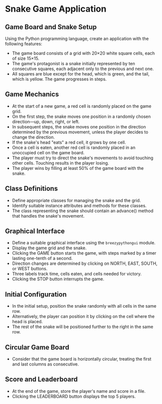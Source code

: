 # Snake Game Application

## Game Board and Snake Setup

Using the Python programming language, create an application with the following features:

- The game board consists of a grid with 20×20 white square cells, each of size 15×15.
- The game's protagonist is a snake initially represented by ten consecutive squares, each adjacent only to the previous and next one.
- All squares are blue except for the head, which is green, and the tail, which is yellow. The game progresses in steps.

## Game Mechanics

- At the start of a new game, a red cell is randomly placed on the game grid.
- On the first step, the snake moves one position in a randomly chosen direction—up, down, right, or left.
- In subsequent steps, the snake moves one position in the direction determined by the previous movement, unless the player decides to change the direction.
- If the snake's head "eats" a red cell, it grows by one cell.
- Once a cell is eaten, another red cell is randomly placed in an unoccupied cell on the game board.
- The player must try to direct the snake's movements to avoid touching other cells. Touching results in the player losing.
- The player wins by filling at least 50% of the game board with the snake.

## Class Definitions

- Define appropriate classes for managing the snake and the grid.
- Identify suitable instance attributes and methods for these classes.
- The class representing the snake should contain an advance() method that handles the snake's movement.

## Graphical Interface

- Define a suitable graphical interface using the `breezypythongui` module.
- Display the game grid and the snake.
- Clicking the GAME button starts the game, with steps marked by a timer lasting one-tenth of a second.
- Direction changes are determined by clicking on NORTH, EAST, SOUTH, or WEST buttons.
- Three labels track time, cells eaten, and cells needed for victory.
- Clicking the STOP button interrupts the game.

## Initial Configuration

- In the initial setup, position the snake randomly with all cells in the same row.
- Alternatively, the player can position it by clicking on the cell where the head is placed.
- The rest of the snake will be positioned further to the right in the same row.

## Circular Game Board

- Consider that the game board is horizontally circular, treating the first and last columns as consecutive.

## Score and Leaderboard

- At the end of the game, store the player's name and score in a file.
- Clicking the LEADERBOARD button displays the top 5 players.

